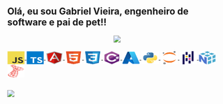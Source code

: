 ## Olá, eu sou Gabriel Vieira, engenheiro de software e pai de pet!!
<div align="center">
  <a href="https://github.com/gabrielvms">
<!--   <img height="180em" src="https://github-readme-stats.vercel.app/api?username=gabrielvms&show_icons=true&theme=dracula&include_all_commits=true&count_private=true"/> -->
  <img height="180em" src="https://github-readme-stats.vercel.app/api/top-langs/?username=gabrielvms&layout=compact&langs_count=8&theme=dracula"/>
</div>
<div style="display: inline_block"><br>
  <img align="center" alt="Gabe-Js" height="30" width="40" src="https://raw.githubusercontent.com/devicons/devicon/master/icons/javascript/javascript-original.svg">
  <img align="center" alt="Gabe-Ts" height="30" width="40" src="https://raw.githubusercontent.com/devicons/devicon/master/icons/typescript/typescript-original.svg">
  <img align="center" alt="Gabe-Angular" height="30" width="40" src="https://raw.githubusercontent.com/devicons/devicon/master/icons/angularjs/angularjs-original.svg">
  <img align="center" alt="Gabe-HTML" height="30" width="40" src="https://raw.githubusercontent.com/devicons/devicon/master/icons/html5/html5-original.svg">
  <img align="center" alt="Gabe-CSS" height="30" width="40" src="https://raw.githubusercontent.com/devicons/devicon/master/icons/css3/css3-original.svg">
  <img align="center" alt="Gabe-Csharp" height="30" width="40" src="https://raw.githubusercontent.com/devicons/devicon/master/icons/csharp/csharp-original.svg">
  <img align="center" alt="Gabe-Azure" height="30" width="40" src="https://raw.githubusercontent.com/devicons/devicon/master/icons/azure/azure-original.svg">
  <img align="center" alt="Gabe-Python" height="30" width="40" src="https://raw.githubusercontent.com/devicons/devicon/master/icons/python/python-original.svg">
  <img align="center" alt="Gabe-Jupyter" height="30" width="40" src="https://raw.githubusercontent.com/devicons/devicon/master/icons/jupyter/jupyter-original.svg">
  <img align="center" alt="Gabe-Pandas" height="30" width="40" src="https://raw.githubusercontent.com/devicons/devicon/master/icons/pandas/pandas-original.svg">
  <img align="center" alt="Gabe-Numpy" height="30" width="40" src="https://raw.githubusercontent.com/devicons/devicon/master/icons/numpy/numpy-original.svg">
  <img align="center" alt="Gabe-SqlServer" height="30" width="40" src="https://raw.githubusercontent.com/devicons/devicon/master/icons/microsoftsqlserver/microsoftsqlserver-plain.svg">
  
</div>
  
  ##
 
<div> 
<!--   <a href="https://instagram.com/gabrielvms_" target="_blank"><img src="https://img.shields.io/badge/-Instagram-%23E4405F?style=for-the-badge&logo=instagram&logoColor=white" target="_blank"></a> -->
    <a href="https://www.linkedin.com/in/gabrielvms" target="_blank"><img src="https://img.shields.io/badge/-LinkedIn-%230077B5?style=for-the-badge&logo=linkedin&logoColor=white" target="_blank"></a> 
</div>
